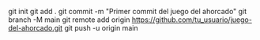 git init
git add .
git commit -m "Primer commit del juego del ahorcado"
git branch -M main
git remote add origin https://github.com/tu_usuario/juego-del-ahorcado.git
git push -u origin main
